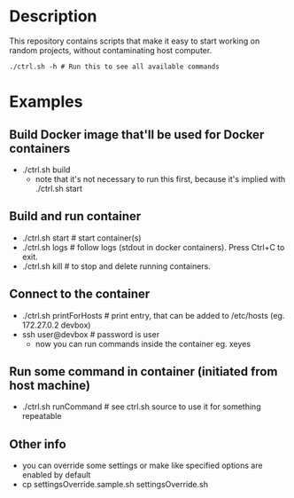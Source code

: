 # Description
This repository contains scripts that make it easy to start working on random projects, without contaminating host computer.

    ./ctrl.sh -h # Run this to see all available commands

# Examples

## Build Docker image that'll be used for Docker containers
- ./ctrl.sh build
  - note that it's not necessary to run this first, because it's implied with ./ctrl.sh start

## Build and run container
- ./ctrl.sh start # start container(s)
- ./ctrl.sh logs # follow logs (stdout in docker containers). Press Ctrl+C to exit.
- ./ctrl.sh kill # to stop and delete running containers.

## Connect to the container
- ./ctrl.sh printForHosts # print entry, that can be added to /etc/hosts (eg. 172.27.0.2 devbox)
- ssh user@devbox # password is user
  - now you can run commands inside the container eg. xeyes

## Run some command in container (initiated from host machine)
- ./ctrl.sh runCommand # see ctrl.sh source to use it for something repeatable

## Other info
- you can override some settings or make like specified options are enabled by default
- cp settingsOverride.sample.sh settingsOverride.sh

